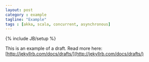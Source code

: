 ```yaml
---
layout: post
category : example
tagline: "Example"
tags : [akka, scala, concurrent, asynchronous]
---
```

{% include JB/setup %}


This is an example of a draft. Read more here: [http://jekyllrb.com/docs/drafts/](http://jekyllrb.com/docs/drafts/)

